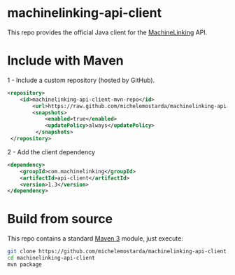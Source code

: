 machinelinking-api-client
=========================

This repo provides the official Java client for the [MachineLinking](http://machinelinking.com/) API.

# Include with Maven

1 - Include a custom repository (hosted by GitHub).

```xml
<repository>
    <id>machinelinking-api-client-mvn-repo</id>
        <url>https://raw.github.com/michelemostarda/machinelinking-api-client/mvn-repo/</url>
        <snapshots>
            <enabled>true</enabled>
            <updatePolicy>always</updatePolicy>
         </snapshots>
 </repository>
```

2 - Add the client dependency

```xml
<dependency>
    <groupId>com.machinelinking</groupId>
    <artifactId>api-client</artifactId>
    <version>1.3</version>
</dependency>
```

# Build from source

This repo contains a standard [Maven 3](http://maven.apache.org/) module, just execute: 

```bash
git clone https://github.com/michelemostarda/machinelinking-api-client.git
cd machinelinking-api-client
mvn package
 ```
